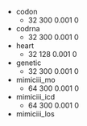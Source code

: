 - codon
  - 32 300 0.001 0
- codrna
  - 32 300 0.001 0
- heart
  - 32 128 0.001 0
- genetic
  - 32 300 0.001 0
- mimiciii_mo
  - 64 300 0.001 0
- mimiciii_icd
  - 64 300 0.001 0
- mimiciii_los